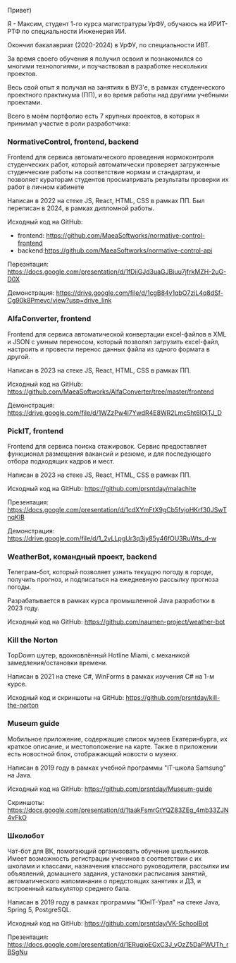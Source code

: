 Привет)

Я - Максим, студент 1-го курса магистратуры УрФУ, обучаюсь на ИРИТ-РТФ по специальности Инженерия ИИ.

Окончил бакалавриат (2020-2024) в УрФУ, по специальности ИВТ.

За время своего обучения я получил освоил и познакомился со многими технологиями, и поучаствовал в разработке нескольких проектов.

Весь свой опыт я получал на занятиях в ВУЗ'е, в рамках студенческого проектного практикума (ПП), и во время работы над другими учебными проектами.

Всего в моём портфолио есть 7 крупных проектов, в которых я принимал участие в роли разработчика:

### NormativeControl, frontend, backend

Frontend для сервиса автоматического проведения нормоконтроля студенческих работ, который автоматически проверяет загруженные студенческие работы на соответствие нормам и стандартам, и позволяет кураторам студентов просматривать результаты проверки их работ в личном кабинете

Написан в 2022 на стеке JS, React, HTML, CSS в рамках ПП. Был переписан в 2024, в рамках дипломной работы.

Исходный код на GitHub:
- frontend: https://github.com/MaeaSoftworks/normative-control-frontend
- backend:https://github.com/MaeaSoftworks/normative-control-api

Перезнтация: https://docs.google.com/presentation/d/1fDiiGJd3uaGJBiuu7jfrkMZH-2uG-D0X

Демонстрация: https://drive.google.com/file/d/1cgB84v1qbO7ziL4q8dSf-Cg90k8Pmevc/view?usp=drive_link

### AlfaConverter, frontend

Frontend для сервиса автоматической конвертации excel-файлов в XML и JSON с умным переносом, который позволял загрузить excel-файл, настроить и провести перенос данных файла из одного формата в другой.

Написан в 2023 на стеке JS, React, HTML, CSS в рамках ПП.

Исходный код на GitHub: https://github.com/MaeaSoftworks/AlfaConverter/tree/master/frontend

Демонстрация: https://drive.google.com/file/d/1WZzPw4l7YwdR4E8WR2Lmc5ht6lOiTJ_D

### PickIT, frontend

Frontend для сервиса поиска стажировок. Сервис предоставляет функционал размещения вакансий и резюме, и для последующего отбора подходящих кадров и мест.

Написан в 2023 на стеке JS, React, HTML, CSS в рамках ПП.

Исходный код на GitHub: https://github.com/prsntday/malachite

Презентация: https://docs.google.com/presentation/d/1cdXYmFtX9gCb5fvjoHKrf30JSwTnqKlB

Демонстрация: https://drive.google.com/file/d/1_2vLLpgUr3q3iy85y46fOU3RuWts_d-w

### WeatherBot, командный проект, backend

Телеграм-бот, который позволяет узнать текущую погоду в городе, получить прогноз, и подписаться на ежедневную рассылку прогноза погоды.

Разрабатывается в рамках курса промышленной Java разработки в 2023 году.

Исходный код на GitHub: https://github.com/naumen-project/weather-bot

### Kill the Norton

TopDown шутер, вдохновлённый Hotline Miami, с механикой замедления/остановки времени.

Написан в 2021 на стеке C#, WinForms в рамках изучения C# на 1-м курсе.

Исходный код и скриншоты на GitHub: https://github.com/prsntday/kill-the-norton

### Museum guide

Мобильное приложение, содержащие список музеев Екатеринбурга, их краткое описание, и местоположение на карте. Также в приложении есть новостной блок, отображающий новости о музеях.

Написан в 2019 году в рамках учебной программы "IT-школа Samsung" на Java.

Исходный код на GitHub: https://github.com/prsntday/Museum-guide

Скриншоты: https://docs.google.com/presentation/d/1taakFsmrGtYQZ83ZEg_4mb33ZJN4vFkO

### Школобот

Чат-бот для ВК, помогающий организовать обучение школьников. Имеет возможность регистрации учеников в соответствии с их школами и классами, назначения классного руководителя, рассылки им объявлений, домашнего задания, установки расписания занятий, автоматического напоминания о предстоящих занятиях и ДЗ, и встроенный калькулятор среднего бала.

Написан в 2019 году в рамках программы "ЮнIT-Урал" на стеке Java, Spring 5, PostgreSQL.

Исходный код на GitHub: https://github.com/prsntday/VK-SchoolBot

Презентация: https://docs.google.com/presentation/d/1ERugjoEGxC3J_vOzZ5DaPWUTh_rBSgNu

